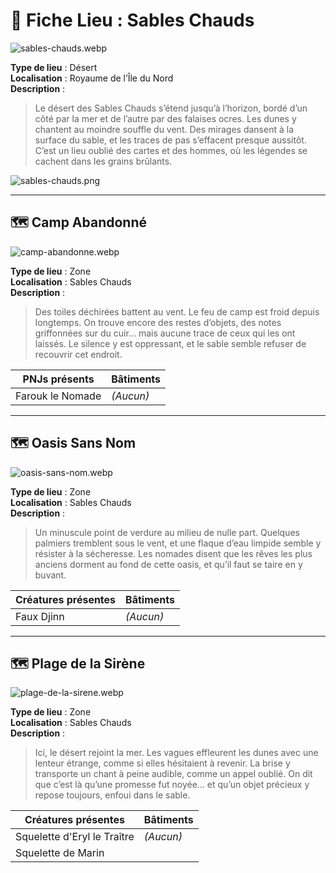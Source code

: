 # 📍 Fiche Lieu : Sables Chauds

![sables-chauds.webp](../../assets/img/chapter1/location/sables-chauds.webp)

**Type de lieu** : Désert  
**Localisation** : Royaume de l’Île du Nord  
**Description** :
> Le désert des Sables Chauds s’étend jusqu’à l’horizon, bordé d’un côté par la mer et de l’autre par des falaises
> ocres.
> Les dunes y chantent au moindre souffle du vent. Des mirages dansent à la surface du sable, et les traces de pas
> s’effacent presque aussitôt. C’est un lieu oublié des cartes et des hommes, où les légendes se cachent dans les grains
> brûlants.

![sables-chauds.png](../../assets/img/chapter1/map/sables-chauds.png)

---

## 🗺️ Camp Abandonné

![camp-abandonne.webp](../../assets/img/chapter1/location/camp-abandonne.webp)

**Type de lieu** : Zone  
**Localisation** : Sables Chauds  
**Description** :
> Des toiles déchirées battent au vent. Le feu de camp est froid depuis longtemps. On trouve encore des restes d’objets,
> des notes griffonnées sur du cuir… mais aucune trace de ceux qui les ont laissés. Le silence y est oppressant, et le
> sable semble refuser de recouvrir cet endroit.

| PNJs présents    | Bâtiments |  
|------------------|-----------|  
| Farouk le Nomade | *(Aucun)* |  

---

## 🗺️ Oasis Sans Nom

![oasis-sans-nom.webp](../../assets/img/chapter1/location/oasis-sans-nom.webp)

**Type de lieu** : Zone  
**Localisation** : Sables Chauds  
**Description** :
> Un minuscule point de verdure au milieu de nulle part. Quelques palmiers tremblent sous le vent, et une flaque d’eau
> limpide semble y résister à la sécheresse. Les nomades disent que les rêves les plus anciens dorment au fond de cette
> oasis, et qu’il faut se taire en y buvant.

| Créatures présentes | Bâtiments |  
|---------------------|-----------|  
| Faux Djinn          | *(Aucun)* |  

---

## 🗺️ Plage de la Sirène

![plage-de-la-sirene.webp](../../assets/img/chapter1/location/plage-de-la-sirene.webp)

**Type de lieu** : Zone  
**Localisation** : Sables Chauds  
**Description** :
> Ici, le désert rejoint la mer. Les vagues effleurent les dunes avec une lenteur étrange, comme si elles hésitaient à
> revenir. La brise y transporte un chant à peine audible, comme un appel oublié. On dit que c’est là qu’une promesse
> fut noyée… et qu’un objet précieux y repose toujours, enfoui dans le sable.

| Créatures présentes         | Bâtiments |  
|-----------------------------|-----------|  
| Squelette d'Eryl le Traître | *(Aucun)* |
| Squelette de Marin          |           |
